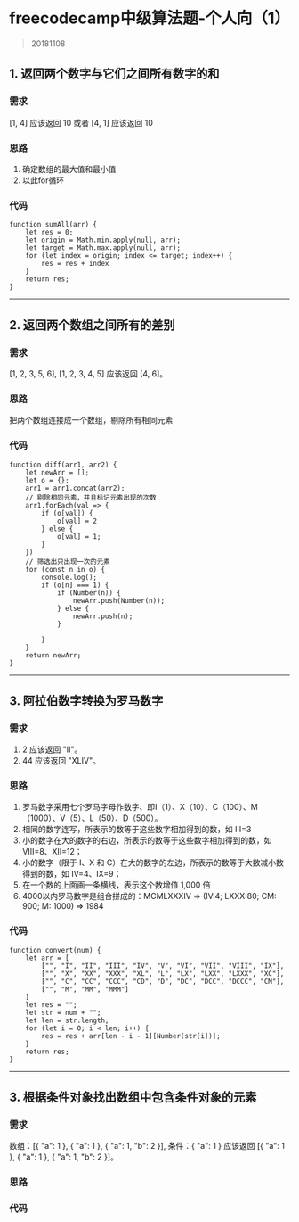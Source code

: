 # freecodecamp中级算法题-个人向（1）
> 20181108

## 1. 返回两个数字与它们之间所有数字的和
### 需求
[1, 4] 应该返回 10 或者 [4, 1] 应该返回 10

### 思路
1. 确定数组的最大值和最小值
2. 以此for循环

### 代码
```
function sumAll(arr) {
    let res = 0;
    let origin = Math.min.apply(null, arr);
    let target = Math.max.apply(null, arr);
    for (let index = origin; index <= target; index++) {
        res = res + index
    }
    return res;
}
```

------
## 2. 返回两个数组之间所有的差别
### 需求
[1, 2, 3, 5, 6], [1, 2, 3, 4, 5] 应该返回 [4, 6]。

### 思路
把两个数组连接成一个数组，剔除所有相同元素

### 代码
```
function diff(arr1, arr2) {
    let newArr = [];
    let o = {};
    arr1 = arr1.concat(arr2);
    // 剔除相同元素，并且标记元素出现的次数
    arr1.forEach(val => {
        if (o[val]) {
            o[val] = 2
        } else {
            o[val] = 1;
        }
    })
    // 筛选出只出现一次的元素
    for (const n in o) {
        console.log();
        if (o[n] === 1) {
            if (Number(n)) {
                newArr.push(Number(n));
            } else {
                newArr.push(n);
            }
            
        }
    }
    return newArr;
}
```

------
## 3. 阿拉伯数字转换为罗马数字
### 需求
1. 2 应该返回 "II"。
2. 44 应该返回 "XLIV"。

### 思路
1. 罗马数字采用七个罗马字母作数字、即Ⅰ（1）、X（10）、C（100）、M（1000）、V（5）、L（50）、D（500）。
2. 相同的数字连写，所表示的数等于这些数字相加得到的数，如 Ⅲ=3
3. 小的数字在大的数字的右边，所表示的数等于这些数字相加得到的数，如 Ⅷ=8、Ⅻ=12；
4. 小的数字（限于 Ⅰ、X 和 C）在大的数字的左边，所表示的数等于大数减小数得到的数，如 Ⅳ=4、Ⅸ=9；
5. 在一个数的上面画一条横线，表示这个数增值 1,000 倍
6. 4000以内罗马数字是组合拼成的：MCMLXXXIV => (IV:4; LXXX:80; CM: 900; M: 1000) => 1984

### 代码
```
function convert(num) {
    let arr = [
        ["", "I", "II", "III", "IV", "V", "VI", "VII", "VIII", "IX"],
        ["", "X", "XX", "XXX", "XL", "L", "LX", "LXX", "LXXX", "XC"],
        ["", "C", "CC", "CCC", "CD", "D", "DC", "DCC", "DCCC", "CM"],
        ["", "M", "MM", "MMM"]
    ]
    let res = "";
    let str = num + "";
    let len = str.length;
    for (let i = 0; i < len; i++) {
        res = res + arr[len - i - 1][Number(str[i])];
    }
    return res;
}
```

------
## 3. 根据条件对象找出数组中包含条件对象的元素
### 需求
数组：[{ "a": 1 }, { "a": 1 }, { "a": 1, "b": 2 }], 条件：{ "a": 1 } 应该返回 [{ "a": 1 }, { "a": 1 }, { "a": 1, "b": 2 }]。


### 思路

### 代码
```
```